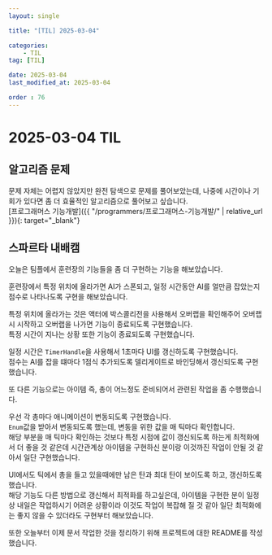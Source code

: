 ```yaml
---
layout: single

title: "[TIL] 2025-03-04"

categories:
    - TIL
tag: [TIL]

date: 2025-03-04
last_modified_at: 2025-03-04

order : 76
---
```


# 2025-03-04 TIL

## 알고리즘 문제

문제 자체는 어렵지 않았지만 완전 탐색으로 문제를 풀어보았는데, 나중에 시간이나 기회가 있다면 좀 더 효율적인 알고리즘으로 풀어보고 싶습니다.  
[프로그래머스 기능개발]({{ "/programmers/프로그래머스-기능개발/" | relative_url }}){: target="_blank"}

## 스파르타 내배캠

오늘은 팀플에서 훈련장의 기능들을 좀 더 구현하는 기능을 해보았습니다.

훈련장에서 특정 위치에 올라가면 AI가 스폰되고, 일정 시간동안 AI를 얼만큼 잡았는지 점수로 나타나도록 구현을 해보았습니다.

특정 위치에 올라가는 것은 액터에 박스콜리전을 사용해서 오버랩을 확인해주어 오버랩시 시작하고 오버랩을 나가면 기능이 종료되도록 구현했습니다.  
특정 시간이 지나는 상황 또한 기능이 종료되도록 구현했습니다.

일정 시간은 `TimerHandle`을 사용해서 1초마다 UI를 갱신하도록 구현했습니다.  
점수는 AI를 잡을 떄마다 1점식 추가되도록 델리게이트로 바인딩해서 갱신되도록 구현했습니다.

또 다른 기능으로는 아이템 즉, 총이 어느정도 준비되어서 관련된 작업을 좀 수행했습니다.

우선 각 총마다 애니메이션이 변동되도록 구현했습니다.  
`Enum`값을 받아서 변동되도록 했는데, 변동을 위한 값을 매 틱마다 확인합니다.  
해당 부분을 매 틱마다 확인하는 것보다 특정 시점에 값이 갱신되도록 하는게 최적화에서 더 좋을 것 같은데 시간관계상 아이템을 구현하신 분이랑 이것까진 작업이 안될 것 같아서 일단 구현했습니다.

UI에서도 틱에서 총을 들고 있을때에만 남은 탄과 최대 탄이 보이도록 하고, 갱신하도록 했습니다.  
해당 기능도 다른 방법으로 갱신해서 최적화를 하고싶은데, 아이템을 구현한 분이 일정상 내일은 작업하시기 어려운 상황이라 이것도 작업이 복잡해 질 것 같아 일단 최적화에는 좋지 않을 수 있더라도 구현부터 해보았습니다.

또한 오늘부터 이제 문서 작업한 것을 정리하기 위해 프로젝트에 대한 README를 작성했습니다.
